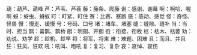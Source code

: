 葫：葫芦、葫峰
芦：芦苇、芦荟
藤：藤条、爬藤
谢：感谢、谢幕
啊：啊哈、喔啊
蚜：蚜虫、蚜蚁
盯：盯紧、盯住
赛：比赛、赛跑
感：感动、感觉
怪：奇怪、怪兽
慢：慢走、缓慢
号：号码、口号
堵：堵车、堵塞
缝：缝隙、缝补
当：当时、担当
鹊：喜鹊、鹊桥
朗：明朗、开朗
衔：衔接、衔枚
枯：枯木、枯萎
劝：劝说、劝学
趁：趁机、趁早
将：将军、将来
难：难题、困难
且：而且、并且
狂：狂风、狂欢
吼：吼叫、咆吼
复：复习、复杂
哀：哀悼、哀伤
